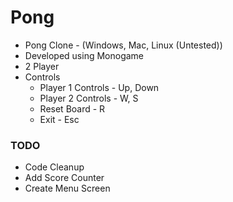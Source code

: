 ﻿# Pong 
* Pong Clone - (Windows, Mac, Linux (Untested))
* Developed using Monogame
* 2 Player 
* Controls
	* Player 1 Controls - Up, Down
	* Player 2 Controls - W, S
	* Reset Board - R
	* Exit - Esc
	
### TODO
* Code Cleanup
* Add Score Counter
* Create Menu Screen